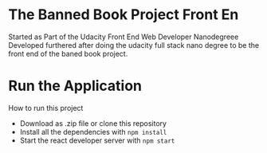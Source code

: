 # The Banned Book Project Front En
Started as Part of the Udacity Front End Web Developer Nanodegreee Developed furthered after doing the udacity full stack nano degree to be the front end of the baned book project.

# Run the Application
How to run this project
* Download as .zip file or clone this repository
* Install all the dependencies with `npm install`
* Start the react developer server with `npm start`

